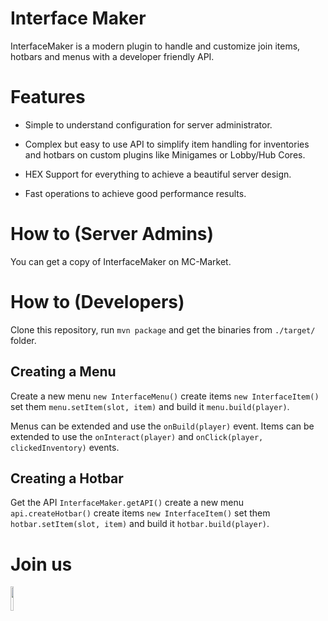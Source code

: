 # Interface Maker

InterfaceMaker is a modern plugin to handle and customize join items, hotbars and menus with a developer friendly API.

# Features

* Simple to understand configuration for server administrator.

* Complex but easy to use API to simplify item handling for inventories and hotbars on custom plugins like Minigames or Lobby/Hub Cores.

* HEX Support for everything to achieve a beautiful server design.

* Fast operations to achieve good performance results.

# How to (Server Admins)

You can get a copy of InterfaceMaker on MC-Market.

# How to (Developers)

Clone this repository, run `mvn package` and get the binaries from `./target/` folder.

## Creating a Menu

Create a new menu `new InterfaceMenu()` create items `new InterfaceItem()` set them `menu.setItem(slot, item)` and build it `menu.build(player)`.

Menus can be extended and use the `onBuild(player)` event. Items can be extended to use the `onInteract(player)` and `onClick(player, clickedInventory)` events.

## Creating a Hotbar

Get the API `InterfaceMaker.getAPI()` create a new menu `api.createHotbar()` create items `new InterfaceItem()` set them `hotbar.setItem(slot, item)` and build it `hotbar.build(player)`.

# Join us

<a href="https://discord.gg/gF36AT3"><img src="https://discord.com/assets/4ff060e44afc171e9622fbe589c2c09e.png" width=10% height=10%><img/><a/>

